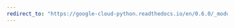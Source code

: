 ```yaml
---
redirect_to: "https://google-cloud-python.readthedocs.io/en/0.6.0/_modules/gcloud/pubsub/connection.html"
---
```

